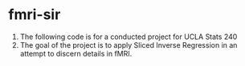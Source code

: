 # fmri-sir

1. The following code is for a conducted project for UCLA Stats 240
2. The goal of the project is to apply Sliced Inverse Regression in an
attempt to discern details in fMRI.